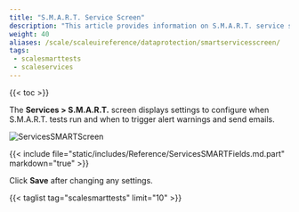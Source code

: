 ```yaml
---
title: "S.M.A.R.T. Service Screen"
description: "This article provides information on S.M.A.R.T. service screen settings."
weight: 40
aliases: /scale/scaleuireference/dataprotection/smartservicesscreen/
tags:
 - scalesmarttests
 - scaleservices
---
```


{{< toc >}}

The **Services > S.M.A.R.T.** screen displays settings to configure when S.M.A.R.T. tests run and when to trigger alert warnings and send emails.

![ServicesSMARTScreen](/images/SCALE/22.02/ServicesSMARTScreen.png "Services S.M.A.R.T. Options")

{{< include file="static/includes/Reference/ServicesSMARTFields.md.part" markdown="true" >}}

Click **Save** after changing any settings.


{{< taglist tag="scalesmarttests" limit="10" >}}